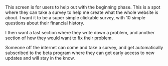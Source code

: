 This screen is for users to help out with the beginning phase. This is a spot where they can take a survey to help me create what the whole website is about. I want it to be a super simple clickable survey, with 10 simple questions about their financial history.

I then want a last section where they write down a problem, and another section of how they would want to fix their problem.

Someone off the internet can come and take a survey, and get automatically subscribed to the beta program where they can get early access to new updates and will stay in the know.